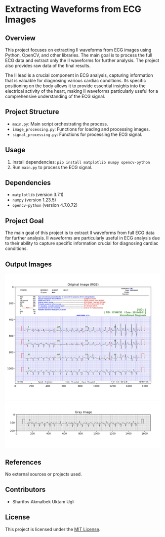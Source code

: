 # Extracting Waveforms from ECG Images

## Overview

This project focuses on extracting II waveforms from ECG images using Python, OpenCV, and other libraries. The main goal is to process the full ECG data and extract only the II waveforms for further analysis. The project also provides raw data of the final results.

The II lead is a crucial component in ECG analysis, capturing information that is valuable for diagnosing various cardiac conditions. Its specific positioning on the body allows it to provide essential insights into the electrical activity of the heart, making II waveforms particularly useful for a comprehensive understanding of the ECG signal.

## Project Structure

- `main.py`: Main script orchestrating the process.
- `image_processing.py`: Functions for loading and processing images.
- `signal_processing.py`: Functions for processing the ECG signal.

## Usage

1. Install dependencies: `pip install matplotlib numpy opencv-python`
2. Run `main.py` to process the ECG signal.

## Dependencies

- `matplotlib` (version 3.7.1)
- `numpy` (version 1.23.5)
- `opencv-python` (version 4.7.0.72)

## Project Goal

The main goal of this project is to extract II waveforms from full ECG data for further analysis. II waveforms are particularly useful in ECG analysis due to their ability to capture specific information crucial for diagnosing cardiac conditions.

## Output Images

![Original Image](Result%20Images/Original_Image.png)
![Extracted II Waveforms](Result%20Images/Extracting_Gray_Image.png)

## References

No external sources or projects used.

## Contributors

- Sharifov Akmalbek Uktam Ugli

## License

This project is licensed under the [MIT License](LICENSE).
